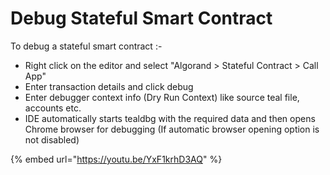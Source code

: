 # Debug Stateful Smart Contract

To debug a stateful smart contract :-

* Right click on the editor and select "Algorand &gt; Stateful Contract &gt; Call App"
* Enter transaction details and click debug
* Enter debugger context info \(Dry Run Context\) like source teal file, accounts etc. 
* IDE automatically starts tealdbg with the required data and then opens Chrome browser for debugging \(If automatic browser opening option is not disabled\)

{% embed url="https://youtu.be/YxF1krhD3AQ" %}



